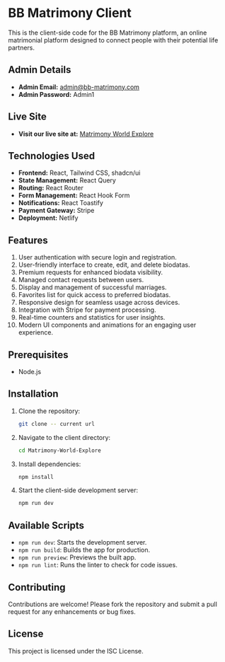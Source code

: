 # BB Matrimony Client

This is the client-side code for the BB Matrimony platform, an online matrimonial platform designed to connect people with their potential life partners.

## Admin Details
- **Admin Email:** admin@bb-matrimony.com
- **Admin Password:** Admin1

## Live Site
- **Visit our live site at:**    [Matrimony World Explore](https://bb-matrimony.netlify.app)


## Technologies Used

- **Frontend:** React, Tailwind CSS, shadcn/ui
- **State Management:** React Query
- **Routing:** React Router
- **Form Management:** React Hook Form
- **Notifications:** React Toastify
- **Payment Gateway:** Stripe
- **Deployment:** Netlify

## Features

1. User authentication with secure login and registration.
2. User-friendly interface to create, edit, and delete biodatas.
3. Premium requests for enhanced biodata visibility.
4. Managed contact requests between users.
5. Display and management of successful marriages.
6. Favorites list for quick access to preferred biodatas.
7. Responsive design for seamless usage across devices.
8. Integration with Stripe for payment processing.
9. Real-time counters and statistics for user insights.
10. Modern UI components and animations for an engaging user experience.

## Prerequisites

- Node.js

## Installation

1. Clone the repository:

   ```bash
   git clone -- current url

2. Navigate to the client directory:

   ```bash
   cd Matrimony-World-Explore

   ```

3. Install dependencies:

   ```bash
   npm install
   ```

4. Start the client-side development server:

   ```bash
   npm run dev
   ```

## Available Scripts

- `npm run dev`: Starts the development server.
- `npm run build`: Builds the app for production.
- `npm run preview`: Previews the built app.
- `npm run lint`: Runs the linter to check for code issues.

## Contributing

Contributions are welcome! Please fork the repository and submit a pull request for any enhancements or bug fixes.

## License

This project is licensed under the ISC License.


